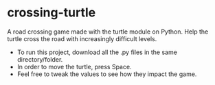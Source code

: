 # crossing-turtle
A road crossing game made with the turtle module on Python. Help the turtle cross the road with increasingly difficult levels.
* To run this project, download all the .py files in the same directory/folder.
* In order to move the turtle, press Space.
* Feel free to tweak the values to see how they impact the game.
